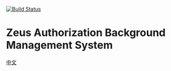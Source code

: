 [![Build Status](https://travis-ci.org/bullteam/zeus-admin.svg?branch=develop)](https://travis-ci.org/bullteam/zeus-admin)
# Zeus Authorization Background Management System

[中文](README-CN.md)
